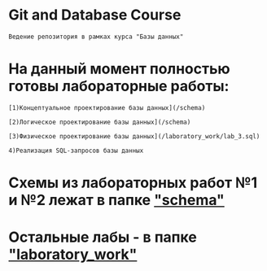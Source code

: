# Git and Database Course

    Ведение репозитория в рамках курса "Базы данных"

# На данный момент полностью готовы лабораторные работы:

    [1)Концептуальное проектирование базы данных](/schema)

    [2)Логическое проектирование базы данных](/schema)

    [3)Физическое проектирование базы данных](/laboratory_work/lab_3.sql)

    4)Реализация SQL-запросов базы данных

# Схемы из лабораторных работ №1 и №2 лежат в папке ["schema"](/schema)
# Остальные лабы - в  папке ["laboratory_work"](/laboratory_work)
